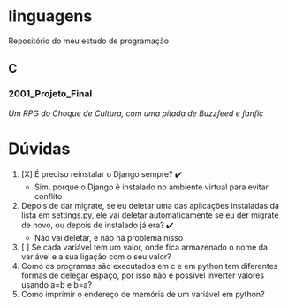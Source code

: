 # linguagens
Repositório do meu estudo de programação

## C

### 2001_Projeto_Final
*Um RPG do Choque de Cultura, com uma pitada de Buzzfeed e fanfic*

# Dúvidas

1. [X] É preciso reinstalar o Django sempre? ✔️ 
   - Sim, porque o Django é instalado no ambiente virtual para evitar conflito
2. Depois de dar migrate, se eu deletar uma das aplicações instaladas da lista em settings.py, ele vai deletar automaticamente se eu der migrate de novo, ou depois de instalado já era? ✔️ 
   - Não vai deletar, e não há problema nisso
3. [ ] Se cada variável tem um valor, onde fica armazenado o nome da variável e a sua ligação com o seu valor?
4. Como os programas são executados em c e em python tem diferentes formas de delegar espaço, por isso não é possível inverter valores usando a=b e b=a?
5. Como imprimir o endereço de memória de um variável em python?

